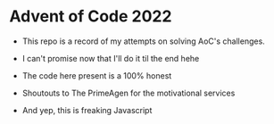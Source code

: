 # Advent of Code 2022

 * This repo is a record of my attempts on solving AoC's challenges.
 * I can't promise now that I'll do it til the end hehe

 * The code here present is a 100% honest 

 * Shoutouts to The PrimeAgen for the motivational services

 * And yep, this is freaking Javascript 
